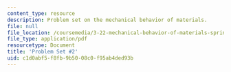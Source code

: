 ```yaml
---
content_type: resource
description: Problem set on the mechanical behavior of materials.
file: null
file_location: /coursemedia/3-22-mechanical-behavior-of-materials-spring-2008/c1d0abf5f8fb9b5008c0f95ab4ded93b_ps2.pdf
file_type: application/pdf
resourcetype: Document
title: 'Problem Set #2'
uid: c1d0abf5-f8fb-9b50-08c0-f95ab4ded93b
---
```

